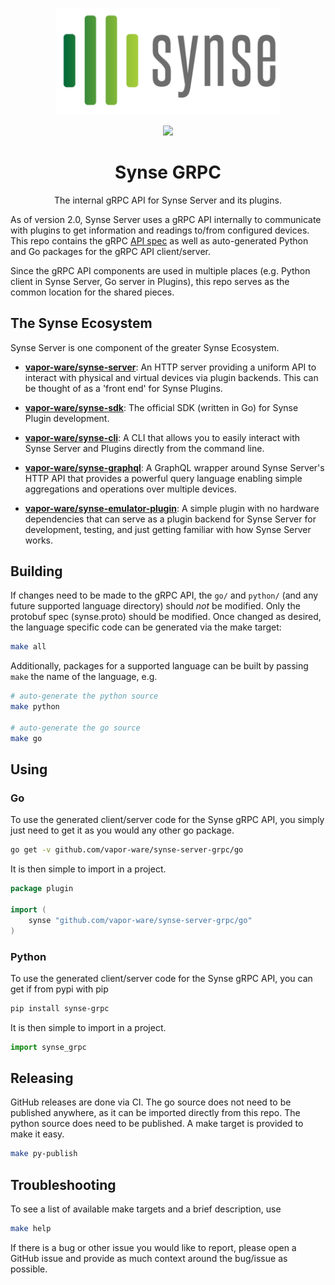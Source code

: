 <p align="center"><a href="https://www.vapor.io/"><img src="assets/logo.png" width="360"></a></p>
<p align="center">
    <a href="https://circleci.com/gh/vapor-ware/synse-server-grpc"><img src="https://circleci.com/gh/vapor-ware/synse-server-grpc.svg?style=shield"></a>
        
<h1 align="center">Synse GRPC</h1>
</p>

<p align="center">The internal gRPC API for Synse Server and its plugins.</p>


As of version 2.0, Synse Server uses a gRPC API internally to communicate with
plugins to get information and readings to/from configured devices. This repo contains the
gRPC [API spec][api-spec] as well as auto-generated Python and Go packages for the gRPC
API client/server.

Since the gRPC API components are used in multiple places (e.g. Python client in Synse Server,
Go server in Plugins), this repo serves as the common location for the shared pieces.

## The Synse Ecosystem
Synse Server is one component of the greater Synse Ecosystem.

- [**vapor-ware/synse-server**][synse-server]: An HTTP server providing a uniform API to interact
  with physical and virtual devices via plugin backends. This can be thought of as a 'front end'
  for Synse Plugins.
  
- [**vapor-ware/synse-sdk**][synse-sdk]: The official SDK (written in Go) for Synse Plugin
  development.

- [**vapor-ware/synse-cli**][synse-cli]: A CLI that allows you to easily interact with
  Synse Server and Plugins directly from the command line.

- [**vapor-ware/synse-graphql**][synse-graphql]: A GraphQL wrapper around Synse Server's
  HTTP API that provides a powerful query language enabling simple aggregations and
  operations over multiple devices.

- [**vapor-ware/synse-emulator-plugin**][synse-emulator]: A simple plugin with no hardware
  dependencies that can serve as a plugin backend for Synse Server for development,
  testing, and just getting familiar with how Synse Server works.


## Building
If changes need to be made to the gRPC API, the `go/` and `python/` (and any future supported
language directory) should *not* be modified. Only the protobuf spec (synse.proto) should be 
modified. Once changed as desired, the language specific code can be generated via the make 
target:

```bash
make all
```

Additionally, packages for a supported language can be built by passing `make` the name of 
the language, e.g.

```bash
# auto-generate the python source
make python

# auto-generate the go source
make go
```

## Using

### Go
To use the generated client/server code for the Synse gRPC API, you simply just need to 
get it as you would any other go package.

```bash
go get -v github.com/vapor-ware/synse-server-grpc/go
```

It is then simple to import in a project.

```go
package plugin

import (
    synse "github.com/vapor-ware/synse-server-grpc/go"
)
```

### Python
To use the generated client/server code for the Synse gRPC API, you can get if from pypi
with pip

```bash
pip install synse-grpc
```

It is then simple to import in a project.

```python
import synse_grpc
```


## Releasing
GitHub releases are done via CI. The go source does not need to be published anywhere,
as it can be imported directly from this repo. The python source does need to be published.
A make target is provided to make it easy.

```bash
make py-publish
```


## Troubleshooting
To see a list of available make targets and a brief description, use
```bash
make help
```

If there is a bug or other issue you would like to report, please open a GitHub issue and provide
as much context around the bug/issue as possible.



[synse-server]: https://github.com/vapor-ware/synse-server
[synse-cli]: https://github.com/vapor-ware/synse-cli
[synse-emulator]: https://github.com/vapor-ware/synse-emulator-plugin
[synse-graphql]: https://github.com/vapor-ware/synse-graphql
[synse-sdk]: https://github.com/vapor-ware/synse-sdk


[api-spec]: https://github.com/vapor-ware/synse-server-grpc/blob/master/synse.proto
[release-page]: https://github.com/vapor-ware/synse-server-grpc/releases